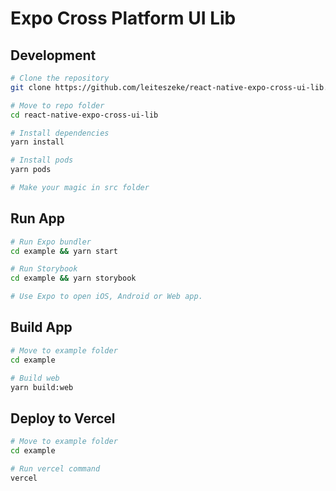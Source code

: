 # Expo Cross Platform UI Lib

## Development

```sh
# Clone the repository
git clone https://github.com/leiteszeke/react-native-expo-cross-ui-lib.git .

# Move to repo folder
cd react-native-expo-cross-ui-lib

# Install dependencies
yarn install

# Install pods
yarn pods

# Make your magic in src folder
```

## Run App

```sh
# Run Expo bundler
cd example && yarn start

# Run Storybook
cd example && yarn storybook

# Use Expo to open iOS, Android or Web app.
```

## Build App

```sh
# Move to example folder
cd example

# Build web
yarn build:web
```

## Deploy to Vercel

```sh
# Move to example folder
cd example

# Run vercel command
vercel
```
